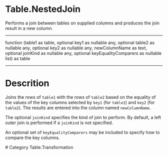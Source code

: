 ﻿# Table.NestedJoin
Performs a join between tables on supplied columns and produces the join result in a new column.
***
function (table1 as table, optional key1 as nullable any, optional table2 as nullable any, optional key2 as nullable any, newColumnName as text, optional joinKind as nullable any, optional keyEqualityComparers as nullable list) as table
***
# Descrition 
<p>Joins the rows of <code>table1</code> with the rows of <code>table2</code> based on the equality of the values of the key columns selected by <code>key1</code> (for <code>table1</code>) and <code>key2</code> (for <code>table2</code>). The results are entered into the column named <code>newColumnName</code>.</p>
<p>The optional <code>joinKind</code> specifies the kind of join to perform. By default, a left outer join is performed if a <code>joinKind</code> is not specified.</p>
<p>An optional set of <code>keyEqualityComparers</code> may be included to specify how to compare the key columns.</p>  
# Category 
Table.Transformation
